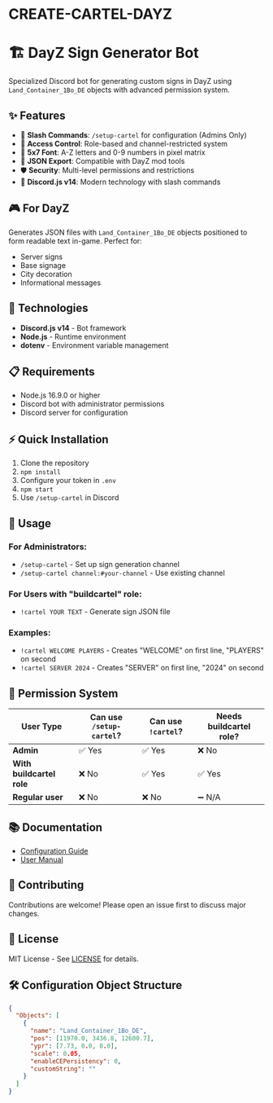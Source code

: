 # CREATE-CARTEL-DAYZ
# 🏗️ DayZ Sign Generator Bot

Specialized Discord bot for generating custom signs in DayZ using `Land_Container_1Bo_DE` objects with advanced permission system.

## ✨ Features

- 🎯 **Slash Commands**: `/setup-cartel` for configuration (Admins Only)
- 🔐 **Access Control**: Role-based and channel-restricted system
- 🎨 **5x7 Font**: A-Z letters and 0-9 numbers in pixel matrix
- 📄 **JSON Export**: Compatible with DayZ mod tools
- 🛡️ **Security**: Multi-level permissions and restrictions
- 🚀 **Discord.js v14**: Modern technology with slash commands

## 🎮 For DayZ

Generates JSON files with `Land_Container_1Bo_DE` objects positioned to form readable text in-game. Perfect for:
- Server signs
- Base signage
- City decoration
- Informational messages

## 🔧 Technologies

- **Discord.js v14** - Bot framework
- **Node.js** - Runtime environment
- **dotenv** - Environment variable management

## 📋 Requirements

- Node.js 16.9.0 or higher
- Discord bot with administrator permissions
- Discord server for configuration

## ⚡ Quick Installation

1. Clone the repository
2. `npm install`
3. Configure your token in `.env`
4. `npm start`
5. Use `/setup-cartel` in Discord

## 🎯 Usage

### For Administrators:
- `/setup-cartel` - Set up sign generation channel
- `/setup-cartel channel:#your-channel` - Use existing channel

### For Users with "buildcartel" role:
- `!cartel YOUR TEXT` - Generate sign JSON file

### Examples:
- `!cartel WELCOME PLAYERS` - Creates "WELCOME" on first line, "PLAYERS" on second
- `!cartel SERVER 2024` - Creates "SERVER" on first line, "2024" on second

## 🔐 Permission System

| User Type | Can use `/setup-cartel`? | Can use `!cartel`? | Needs buildcartel role? |
|-----------|--------------------------|-------------------|------------------------|
| **Admin** | ✅ Yes | ✅ Yes | ❌ No |
| **With buildcartel role** | ❌ No | ✅ Yes | ✅ Yes |
| **Regular user** | ❌ No | ❌ No | ➖ N/A |

## 📚 Documentation

- [Configuration Guide](CONFIGURACION.md)
- [User Manual](README.md)

## 🤝 Contributing

Contributions are welcome! Please open an issue first to discuss major changes.

## 📄 License

MIT License - See [LICENSE](LICENSE) for details.

## 🛠️ Configuration Object Structure

```json
{
  "Objects": [
    {
      "name": "Land_Container_1Bo_DE",
      "pos": [11970.0, 3436.8, 12600.7],
      "ypr": [7.73, 0.0, 0.0],
      "scale": 0.05,
      "enableCEPersistency": 0,
      "customString": ""
    }
  ]
}
